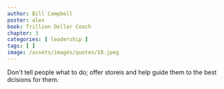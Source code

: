 ```yaml
---
author: Bill Campbell
poster: alex
book: Trillion Dollar Coach
chapter: 3
categories: [ leadership ]
tags: [ ]
image: /assets/images/quotes/10.jpeg
---
```

Don't tell people what to do;
offer storeis and help guide them to the best dcisions for them.
